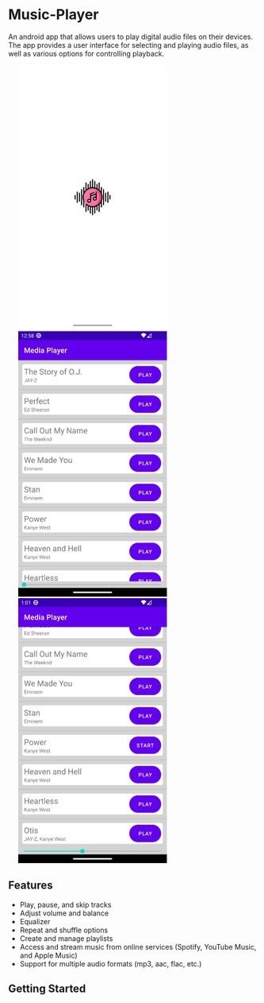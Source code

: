 # Music-Player
An android app that allows users to play digital audio files on their devices. The app provides a user interface for selecting and playing audio files, as well as various options for controlling playback.

<p>
 <img src="https://github.com/dakshgodara2001/Music-Player/blob/main/images/Screenshot_20230111_005811.png" width="300" style="margin: 0 20px;">
 <img src="https://github.com/dakshgodara2001/Music-Player/blob/main/images/Screenshot_20230111_005846.png" width="300" style="margin: 0 20px;">
 <img src="https://github.com/dakshgodara2001/Music-Player/blob/main/images/Screenshot_20230111_010120.png" width="300" style="margin: 0 20px;"> 
</p>

## Features

- Play, pause, and skip tracks
- Adjust volume and balance
- Equalizer
- Repeat and shuffle options
- Create and manage playlists
- Access and stream music from online services (Spotify, YouTube Music, and Apple Music)
- Support for multiple audio formats (mp3, aac, flac, etc.)

## Getting Started

